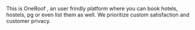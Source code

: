 This is OneRoof , an user frindly platform where you can book hotels, hostels, pg or even list them as well. We prioritize custom satisfaction and customer privacy. 